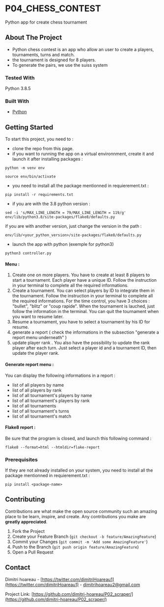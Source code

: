 # P04_CHESS_CONTEST
Python app for create chess tournament

## About The Project

* Python chess contest is an app who allow an user to create a players, tournaments, turns and match. 
* the tournament is designed for 8 players.
* To generate the pairs, we use the suiss system

### Tested With
Python 3.8.5

### Built With

* [Python](https://www.python.org/)

## Getting Started

To start this project, you need to :
- clone the repo from this page.
- if you want to running the app on a virtual environnment, create it and launch it after installing packages :
 ```
python -m venv env
```
 ```
source env/bin/activate
```
- you need to install all the package mentionned in requierement.txt :
 ```
pip install -r requirements.txt
```
- if you are with the 3.8 python version :
 ```
sed -i 's/MAX_LINE_LENGTH = 79/MAX_LINE_LENGTH = 119/g' env/lib/python3.8/site-packages/flake8/defaults.py 
```
if you are with another version, just change the version in the path : 
 ```
env/lib/<your_python_version>/site-packages/flake8/defaults.py 
```
- launch the app with python (exemple for python3)
 ```
python3 controller.py
```

#### Menu :

1. Create one on more players. You have to create at least 8 players to start a tournament. Each player have a unique ID. Follow the instruction in your terminal to complete all the required informations. 
2. Create a tournament. You can select players by ID to integrate them in the tournament.  Follow the instruction in your terminal to complete all the required informations. For the time control, you have 3 choices : "bullet", "blitz" or "coup rapide".
When the tournament is lauched, just follow the information in the terminal. You can quit the tournament when you want to resume later. 
3. Resume a tournament, you have to select a tournament by his ID for resume.
4. generate a report ( check the informations in the subsection "generate a report menu underneath" )
5. update player rank . You also have the possibility to update the rank player after each turn. Just select a player id and a tournament ID, then update the player rank. 

#### Generate report menu :

You can display the following informations in a report :
- list of all players by name
- list of all players by rank
- list of all tournament's players by name
- list of all tournament's players by rank
- list of all tournaments
- list of all tournament's turns
- list of all tournament's match

#### Flake8 report :

Be sure that the program is closed, and launch this following command : 

 ```
flake8 --format=html --htmldir=flake-report 
```

### Prerequisites

If they are not already installed on your system, you need to install all the package mentionned in requierement.txt :
  ```
pip install <package-name>
  ```

## Contributing

Contributions are what make the open source community such an amazing place to be learn, inspire, and create. Any contributions you make are **greatly appreciated**.

1. Fork the Project
2. Create your Feature Branch (`git checkout -b feature/AmazingFeature`)
3. Commit your Changes (`git commit -m 'Add some AmazingFeature'`)
4. Push to the Branch (`git push origin feature/AmazingFeature`)
5. Open a Pull Request

## Contact
Dimitri hoareau - [https://twitter.com/dimitriHoareau1](https://twitter.com/dimitriHoareau1) - dimitrihoareau2@gmail.com

Project Link: [https://github.com/dimitri-hoareau/P02_scraper/](https://github.com/dimitri-hoareau/P02_scraper/)


